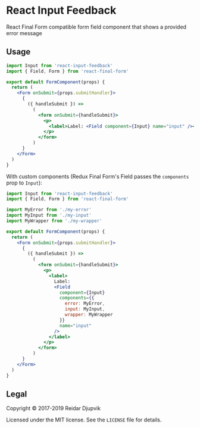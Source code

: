 # React Input Feedback

React Final Form compatible form field component that shows a provided error
message

## Usage

```jsx
import Input from 'react-input-feedback'
import { Field, Form } from 'react-final-form'

export default FormComponent(props) {
  return (
    <Form onSubmit={props.submitHandler}>
      {
        ({ handleSubmit }) =>
          (
            <form onSubmit={handleSubmit}>
              <p>
                <label>Label: <Field component={Input} name="input" /></label>
              </p>
            </form>
          )
      }
    </Form>
  )
}
```

With custom components (Redux Final Form's Field passes the `components` prop to
`Input`):

```jsx
import Input from 'react-input-feedback'
import { Field, Form } from 'react-final-form'

import MyError from './my-error'
import MyInput from './my-input'
import MyWrapper from './my-wrapper'

export default FormComponent(props) {
  return (
    <Form onSubmit={props.submitHandler}>
      {
        ({ handleSubmit }) =>
          (
            <form onSubmit={handleSubmit}>
              <p>
                <label>
                  Label:
                  <Field
                    component={Input}
                    components={{
                      error: MyError,
                      input: MyInput,
                      wrapper: MyWrapper
                    }}
                    name="input"
                  />
                </label>
              </p>
            </form>
          )
      }
    </Form>
  )
}
```

## Legal

Copyright © 2017-2019 Reidar Djupvik

Licensed under the MIT license. See the `LICENSE` file for details.
